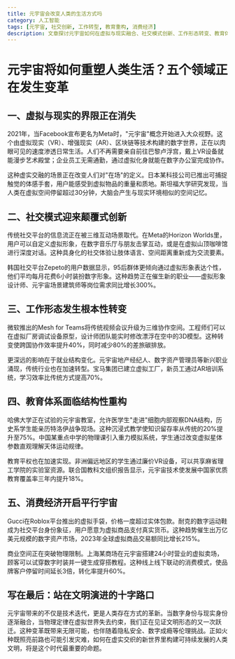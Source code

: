 ```yaml
---
title: 元宇宙会改变人类的生活方式吗
category: 人工智能
tags: [元宇宙, 社交创新, 工作转型, 教育重构, 消费经济]
description: 文章探讨元宇宙如何在虚拟与现实融合、社交模式创新、工作形态转变、教育体系重构及消费经济转型五个关键领域重塑人类生活方式，同时指出伴随这一变革而来的机遇与挑战。
---
```

# 元宇宙将如何重塑人类生活？五个领域正在发生变革

## 一、虚拟与现实的界限正在消失

2021年，当Facebook宣布更名为Meta时，"元宇宙"概念开始进入大众视野。这个由虚拟现实（VR）、增强现实（AR）、区块链等技术构建的数字世界，正在以肉眼可见的速度渗透日常生活。人们不再需要亲自前往巴黎卢浮宫，戴上VR设备就能漫步艺术殿堂；企业员工无需通勤，通过虚拟化身就能在数字办公室完成协作。

这种虚实交融的场景正在改变人们对"在场"的定义。日本某科技公司已推出可捕捉触觉的体感手套，用户能感受到虚拟物品的重量和质地。斯坦福大学研究发现，当人类在虚拟空间停留超过30分钟，大脑会产生与现实环境相似的空间记忆。


## 二、社交模式迎来颠覆式创新

传统社交平台的信息流正在被三维互动场景取代。在Meta的Horizon Worlds里，用户可以自定义虚拟形象，在数字音乐厅与朋友击掌互动，或是在虚拟山顶咖啡馆进行深度对话。这种具身化的社交体验让肢体语言、空间距离重新成为交流要素。

韩国社交平台Zepeto的用户数据显示，95后群体更倾向通过虚拟形象表达个性，他们平均每月花费6小时装扮数字形象。这种趋势正在催生新的职业——虚拟形象设计师、元宇宙场景建筑师等岗位需求同比增长300%。


## 三、工作形态发生根本性转变

微软推出的Mesh for Teams将传统视频会议升级为三维协作空间。工程师们可以在虚拟厂房调试设备原型，设计师团队能实时修改漂浮在空中的3D模型。这种转变使跨国协作效率提升40%，同时减少80%的差旅碳排放。

更深远的影响在于就业结构变化。元宇宙地产经纪人、数字资产管理员等新兴职业涌现，传统行业也在加速转型。宝马集团已建立虚拟工厂，新员工通过AR培训系统，学习效率比传统方式提高70%。


## 四、教育体系面临结构性重构

哈佛大学正在试验的元宇宙教室，允许医学生"走进"细胞内部观察DNA结构，历史系学生能亲历特洛伊战争现场。这种沉浸式教学使知识留存率从传统的20%提升至75%。中国某重点中学的物理课引入重力模拟系统，学生通过改变虚拟星体参数直观理解天体运动规律。

教育平权也在加速实现。非洲偏远地区的学生通过廉价VR设备，可以共享麻省理工学院的实验室资源。联合国教科文组织报告显示，元宇宙技术使发展中国家优质教育覆盖率三年内提升18%。


## 五、消费经济开启平行宇宙

Gucci在Roblox平台推出的虚拟手袋，价格一度超过实体包款。耐克的数字运动鞋成为社交平台身份象征，用户愿意为虚拟商品支付真实货币。这种趋势催生出万亿美元规模的数字资产市场，2023年全球虚拟商品交易额同比增长215%。

商业空间正在突破物理限制。上海某商场在元宇宙搭建24小时营业的虚拟卖场，顾客可以试穿数字时装并一键生成穿搭教程。这种线上线下联动的消费模式，使品牌客户停留时间延长3倍，转化率提升60%。


## 写在最后：站在文明演进的十字路口

元宇宙带来的不仅是技术迭代，更是人类存在方式的革新。当数字身份与现实身份逐渐融合，当物理定律在虚拟世界失去约束，我们正在见证文明形态的又一次跃迁。这种变革既带来无限可能，也伴随着隐私安全、数字成瘾等伦理挑战。正如火种既照亮前路也可能引发灾难，如何在虚实交织的新世界里构建可持续发展的人类文明，将是这个时代最重要的命题。
